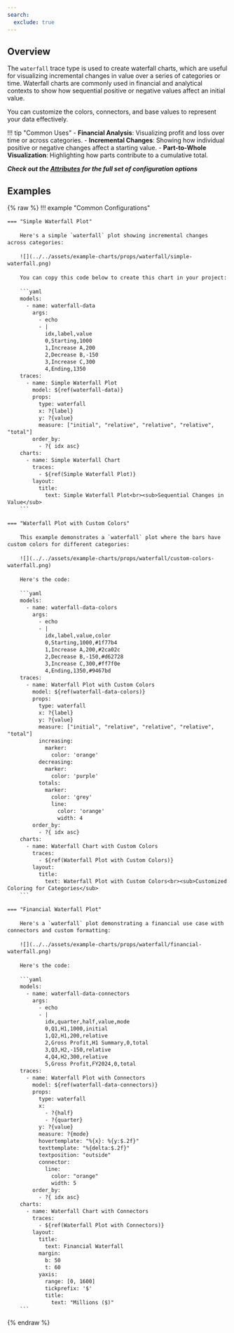 ```yaml
---
search:
  exclude: true
---
```

<!--start-->
## Overview

The `waterfall` trace type is used to create waterfall charts, which are useful for visualizing incremental changes in value over a series of categories or time. Waterfall charts are commonly used in financial and analytical contexts to show how sequential positive or negative values affect an initial value.

You can customize the colors, connectors, and base values to represent your data effectively.

!!! tip "Common Uses"
    - **Financial Analysis**: Visualizing profit and loss over time or across categories.
    - **Incremental Changes**: Showing how individual positive or negative changes affect a starting value.
    - **Part-to-Whole Visualization**: Highlighting how parts contribute to a cumulative total.

_**Check out the [Attributes](../configuration/Trace/Props/Waterfall/#attributes) for the full set of configuration options**_

## Examples

{% raw %}
!!! example "Common Configurations"

    === "Simple Waterfall Plot"

        Here's a simple `waterfall` plot showing incremental changes across categories:

        ![](../../assets/example-charts/props/waterfall/simple-waterfall.png)

        You can copy this code below to create this chart in your project:

        ```yaml
        models:
          - name: waterfall-data
            args:
              - echo
              - |
                idx,label,value
                0,Starting,1000
                1,Increase A,200
                2,Decrease B,-150
                3,Increase C,300
                4,Ending,1350
        traces:
          - name: Simple Waterfall Plot
            model: ${ref(waterfall-data)}
            props:
              type: waterfall
              x: ?{label}
              y: ?{value}
              measure: ["initial", "relative", "relative", "relative", "total"]
            order_by: 
              - ?{ idx asc}
        charts:
          - name: Simple Waterfall Chart
            traces:
              - ${ref(Simple Waterfall Plot)}
            layout:
              title:
                text: Simple Waterfall Plot<br><sub>Sequential Changes in Value</sub>
        ```

    === "Waterfall Plot with Custom Colors"

        This example demonstrates a `waterfall` plot where the bars have custom colors for different categories:

        ![](../../assets/example-charts/props/waterfall/custom-colors-waterfall.png)

        Here's the code:

        ```yaml
        models:
          - name: waterfall-data-colors
            args:
              - echo
              - |
                idx,label,value,color
                0,Starting,1000,#1f77b4
                1,Increase A,200,#2ca02c
                2,Decrease B,-150,#d62728
                3,Increase C,300,#ff7f0e
                4,Ending,1350,#9467bd
        traces:
          - name: Waterfall Plot with Custom Colors
            model: ${ref(waterfall-data-colors)}
            props:
              type: waterfall
              x: ?{label}
              y: ?{value}
              measure: ["initial", "relative", "relative", "relative", "total"]
              increasing:
                marker: 
                  color: 'orange'
              decreasing: 
                marker: 
                  color: 'purple'
              totals: 
                marker: 
                  color: 'grey'
                  line: 
                    color: 'orange'
                    width: 4
            order_by: 
              - ?{ idx asc}
        charts:
          - name: Waterfall Chart with Custom Colors
            traces:
              - ${ref(Waterfall Plot with Custom Colors)}
            layout:
              title:
                text: Waterfall Plot with Custom Colors<br><sub>Customized Coloring for Categories</sub>
        ```

    === "Financial Waterfall Plot"

        Here's a `waterfall` plot demonstrating a financial use case with connectors and custom formatting:

        ![](../../assets/example-charts/props/waterfall/financial-waterfall.png)

        Here's the code:

        ```yaml
        models:
          - name: waterfall-data-connectors
            args:
              - echo
              - |
                idx,quarter,half,value,mode
                0,Q1,H1,1000,initial
                1,Q2,H1,200,relative
                2,Gross Profit,H1 Summary,0,total
                3,Q3,H2,-150,relative
                4,Q4,H2,300,relative
                5,Gross Profit,FY2024,0,total
        traces:
          - name: Waterfall Plot with Connectors
            model: ${ref(waterfall-data-connectors)}
            props:
              type: waterfall
              x: 
                - ?{half}
                - ?{quarter}
              y: ?{value}
              measure: ?{mode}
              hovertemplate: "%{x}: %{y:$.2f}"
              texttemplate: "%{delta:$.2f}"
              textposition: "outside"
              connector:
                line:
                  color: "orange"
                  width: 5
            order_by: 
              - ?{ idx asc}
        charts:
          - name: Waterfall Chart with Connectors
            traces:
              - ${ref(Waterfall Plot with Connectors)}
            layout:
              title:
                text: Financial Waterfall
              margin: 
                b: 50
                t: 60
              yaxis:
                range: [0, 1600]
                tickprefix: '$'
                title: 
                  text: "Millions ($)"
        ```

{% endraw %}
<!--end-->